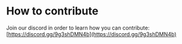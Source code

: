 # How to contribute

Join our discord in order to learn how you can contribute: [https://discord.gg/9g3shDMN4b](https://discord.gg/9g3shDMN4b)
